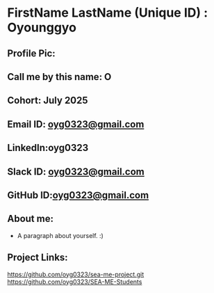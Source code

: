 # FirstName LastName (Unique ID) : Oyounggyo
## Profile Pic: 
## Call me by this name: O
## Cohort: July 2025
## Email ID: oyg0323@gmail.com
## LinkedIn:oyg0323
## Slack ID: oyg0323@gmail.com
## GitHub ID:oyg0323@gmail.com
## About me: 
- A paragraph about yourself. :)
## Project Links:
https://github.com/oyg0323/sea-me-project.git
https://github.com/oyg0323/SEA-ME-Students
